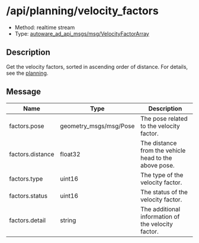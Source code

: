 # /api/planning/velocity_factors

- Method: realtime stream
- Type: [autoware_ad_api_msgs/msg/VelocityFactorArray](../../../types/autoware_ad_api_msgs/msg/velocity_factor_array.md)

## Description

Get the velocity factors, sorted in ascending order of distance.
For details, see the [planning](./index.md).

## Message

| Name             | Type                   | Description                                           |
| ---------------- | ---------------------- | ----------------------------------------------------- |
| factors.pose     | geometry_msgs/msg/Pose | The pose related to the velocity factor.              |
| factors.distance | float32                | The distance from the vehicle head to the above pose. |
| factors.type     | uint16                 | The type of the velocity factor.                      |
| factors.status   | uint16                 | The status of the velocity factor.                    |
| factors.detail   | string                 | The additional information of the velocity factor.    |
